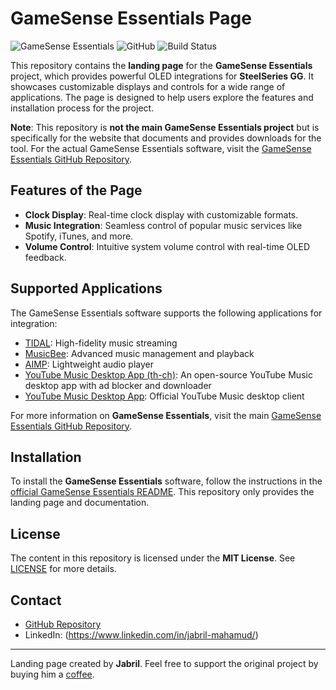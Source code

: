 # GameSense Essentials Page

![GameSense Essentials](https://img.shields.io/badge/version-v1.15.0-orange) ![GitHub](https://img.shields.io/github/license/mtricht/gamesense-essentials) ![Build Status](https://img.shields.io/github/workflow/status/mtricht/gamesense-essentials/ci)

This repository contains the **landing page** for the **GameSense Essentials** project, which provides powerful OLED integrations for **SteelSeries GG**. It showcases customizable displays and controls for a wide range of applications. The page is designed to help users explore the features and installation process for the project.

**Note**: This repository is **not the main GameSense Essentials project** but is specifically for the website that documents and provides downloads for the tool. For the actual GameSense Essentials software, visit the [GameSense Essentials GitHub Repository](https://github.com/mtricht/gamesense-essentials).

## Features of the Page

- **Clock Display**: Real-time clock display with customizable formats.
- **Music Integration**: Seamless control of popular music services like Spotify, iTunes, and more.
- **Volume Control**: Intuitive system volume control with real-time OLED feedback.

## Supported Applications

The GameSense Essentials software supports the following applications for integration:

- [TIDAL](https://tidal.com): High-fidelity music streaming
- [MusicBee](https://getmusicbee.com): Advanced music management and playback
- [AIMP](https://www.aimp.ru): Lightweight audio player
- [YouTube Music Desktop App (th-ch)](https://github.com/th-ch/youtube-music): An open-source YouTube Music desktop app with ad blocker and downloader
- [YouTube Music Desktop App](https://github.com/ytmdesktop/ytmdesktop): Official YouTube Music desktop client

For more information on **GameSense Essentials**, visit the main [GameSense Essentials GitHub Repository](https://github.com/mtricht/gamesense-essentials).

## Installation

To install the **GameSense Essentials** software, follow the instructions in the [official GameSense Essentials README](https://github.com/mtricht/gamesense-essentials). This repository only provides the landing page and documentation.

## License

The content in this repository is licensed under the **MIT License**. See [LICENSE](https://github.com/mtricht/gamesense-essentials-page/blob/main/LICENSE) for more details.

## Contact

- [GitHub Repository](https://github.com/mtricht/gamesense-essentials-page)
- LinkedIn: (https://www.linkedin.com/in/jabril-mahamud/)

---

Landing page created by **Jabril**. Feel free to support the original project by buying him a [coffee](https://ko-fi.com/X8X63RV89).  
